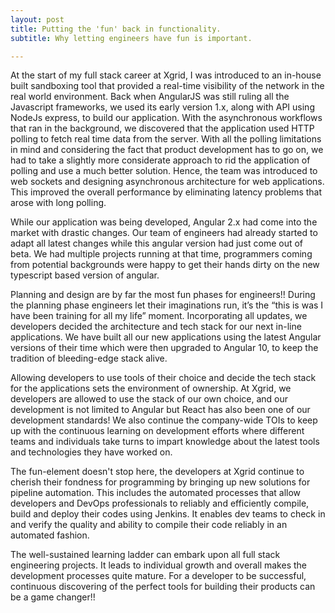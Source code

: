 ```yaml
---
layout: post
title: Putting the 'fun' back in functionality.
subtitle: Why letting engineers have fun is important.

---
```


At the start of my full stack career at Xgrid, I was introduced to an in-house built sandboxing tool that provided a real-time visibility of the network in the real world environment. Back when AngularJS was still ruling all the Javascript frameworks, we used its early version 1.x, along with API using  NodeJs express, to build our application. With the asynchronous workflows that ran in the background, we discovered that the application used HTTP polling to fetch real time data from the server. With all the polling limitations in mind and considering the fact that product development has to go on, we had to take a slightly more considerate approach to rid the application of polling and use a much better solution. Hence, the team was introduced to web sockets and designing asynchronous architecture for web applications. This improved the overall performance by eliminating latency problems that arose with long polling.

While our application was being developed, Angular 2.x had come into the market with drastic changes. Our team of engineers had already started to adapt all latest changes while this angular version had just come out of beta. We had multiple projects running at that time, programmers coming from potential backgrounds were happy to get their hands dirty on the new typescript based version of angular. 

Planning and design are by far the most fun phases for engineers!! During the planning phase engineers let their imaginations run, it’s the “this is was I have been training for all my life” moment. Incorporating all updates, we developers decided the architecture and tech stack for our next in-line applications. We have built all our new applications using the latest Angular versions of their time which were then upgraded to Angular 10, to keep the tradition of bleeding-edge stack alive.

Allowing developers to use tools of their choice and decide the tech stack for the applications sets the environment of ownership. At Xgrid, we developers are allowed to use the stack of our own choice, and our development is not limited to Angular but React has also been one of our development standards! We also continue the company-wide TOIs to keep up with the continuous learning on development efforts where different teams and individuals take turns to impart knowledge about the latest tools and technologies they have worked on. 

The fun-element doesn't stop here, the developers at Xgrid continue to cherish their fondness for programming by bringing up new solutions for pipeline automation. This includes the automated processes that allow developers and DevOps professionals to reliably and efficiently compile, build and deploy their codes using Jenkins. It enables dev teams to check in and verify the quality and ability to compile their code reliably in an automated fashion.

The well-sustained learning ladder can embark upon all full stack engineering projects. It leads to individual growth and overall makes the development processes quite mature. For a developer to be successful, continuous discovering of the perfect tools for building their products can be a game changer!!
